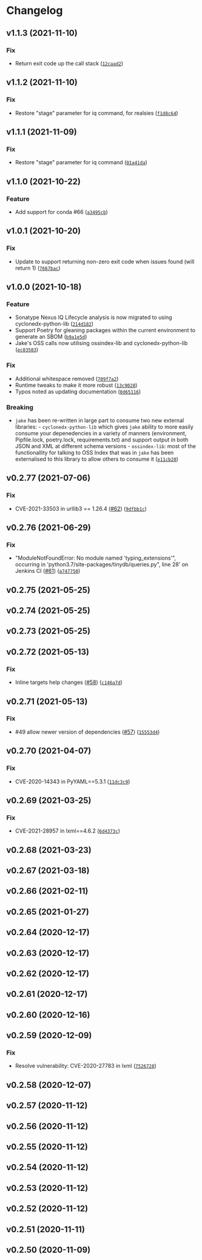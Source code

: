 # Changelog

<!--next-version-placeholder-->

## v1.1.3 (2021-11-10)
### Fix
* Return exit code up the call stack ([`12caad2`](https://github.com/sonatype-nexus-community/jake/commit/12caad22e2c5bca95d4f2a4bafae5b95b4a7fd2a))

## v1.1.2 (2021-11-10)
### Fix
* Restore "stage" parameter for iq command, for realsies ([`f1d8c64`](https://github.com/sonatype-nexus-community/jake/commit/f1d8c64853c707ccd07dcceb5bd04bffbd4078db))

## v1.1.1 (2021-11-09)
### Fix
* Restore "stage" parameter for iq command ([`01a41da`](https://github.com/sonatype-nexus-community/jake/commit/01a41dae1ca8f13d7f3837f695daa25792f9e834))

## v1.1.0 (2021-10-22)
### Feature
* Add support for conda #66 ([`a3495cb`](https://github.com/sonatype-nexus-community/jake/commit/a3495cb55fe835181ae57a1a48b9ff8cbe7b7415))

## v1.0.1 (2021-10-20)
### Fix
* Update to support returning non-zero exit code when issues found (will return 1) ([`7667bac`](https://github.com/sonatype-nexus-community/jake/commit/7667bacb171803f7963bec12240520985103d06c))

## v1.0.0 (2021-10-18)
### Feature
* Sonatype Nexus IQ Lifecycle analysis is now migrated to using cyclonedx-python-lib ([`214d182`](https://github.com/sonatype-nexus-community/jake/commit/214d1821fa94ff895a2bfa4eac0f6961df093f46))
* Support Poetry for gleaning packages within the current environment to generate an SBOM ([`b9a1e5d`](https://github.com/sonatype-nexus-community/jake/commit/b9a1e5d2f38963a033d102399827c5c4dfe786da))
* Jake's OSS calls now utilising ossindex-lib and cyclonedx-python-lib ([`ec83583`](https://github.com/sonatype-nexus-community/jake/commit/ec83583520aa5ff8180b215b55846ed7a6fd487c))

### Fix
* Additional whitespace removed ([`709f7a2`](https://github.com/sonatype-nexus-community/jake/commit/709f7a2aa752668daba99c04b36ad9b8a6d271f2))
* Runtime tweaks to make it more robust ([`13c9028`](https://github.com/sonatype-nexus-community/jake/commit/13c902838008377e11e4c47ed619401776b8f782))
* Typos noted as updating documentation ([`0d65116`](https://github.com/sonatype-nexus-community/jake/commit/0d65116a17757b1ccf4c73bc463ee677eef0d5ff))

### Breaking
* `jake` has been re-written in large part to consume two new external libraries: - `cyclonedx-python-lib` which gives `jake` ability to more easily consume your depenedencies in a variety of manners (environment, Pipfile.lock, poetry.lock, requirements.txt) and support output in both JSON and XML at different schema versions - `ossindex-lib`: most of the functionallity for talking to OSS Index that was in `jake` has been externalised to this library to allow others to consume it ([`e11cb20`](https://github.com/sonatype-nexus-community/jake/commit/e11cb208c215169d6ce24fa8898a5aa2402d8791))

## v0.2.77 (2021-07-06)
### Fix
* CVE-2021-33503 in urllib3 == 1.26.4 ([#62](https://github.com/sonatype-nexus-community/jake/issues/62)) ([`9dfbb1c`](https://github.com/sonatype-nexus-community/jake/commit/9dfbb1c18831a1456803299e2f98a95ba95ea2b8))

## v0.2.76 (2021-06-29)
### Fix
* "ModuleNotFoundError: No module named 'typing_extensions'", occurring in 'python3.7/site-packages/tinydb/queries.py", line 28' on Jenkins CI ([#61](https://github.com/sonatype-nexus-community/jake/issues/61)) ([`a747750`](https://github.com/sonatype-nexus-community/jake/commit/a7477505a0e6d1b198461a75ef8d755cc37dfe12))

## v0.2.75 (2021-05-25)


## v0.2.74 (2021-05-25)


## v0.2.73 (2021-05-25)


## v0.2.72 (2021-05-13)
### Fix
* Inline targets help changes ([#58](https://github.com/sonatype-nexus-community/jake/issues/58)) ([`c146a7d`](https://github.com/sonatype-nexus-community/jake/commit/c146a7d87e0859040b01278de8a2d09eb9b8b1cb))

## v0.2.71 (2021-05-13)
### Fix
* #49 allow newer version of dependencies ([#57](https://github.com/sonatype-nexus-community/jake/issues/57)) ([`15553d4`](https://github.com/sonatype-nexus-community/jake/commit/15553d43932feca9978931734cf70c655158417d))

## v0.2.70 (2021-04-07)
### Fix
* CVE-2020-14343 in PyYAML==5.3.1 ([`11dc3c9`](https://github.com/sonatype-nexus-community/jake/commit/11dc3c90a2df876e2cda02be33a38c5f2a0c3fc4))

## v0.2.69 (2021-03-25)
### Fix
* CVE-2021-28957 in lxml==4.6.2 ([`6d4373c`](https://github.com/sonatype-nexus-community/jake/commit/6d4373cd8fe320a17d3f8ca95208a0d5b38888ee))

## v0.2.68 (2021-03-23)


## v0.2.67 (2021-03-18)


## v0.2.66 (2021-02-11)


## v0.2.65 (2021-01-27)


## v0.2.64 (2020-12-17)


## v0.2.63 (2020-12-17)


## v0.2.62 (2020-12-17)


## v0.2.61 (2020-12-17)


## v0.2.60 (2020-12-16)


## v0.2.59 (2020-12-09)
### Fix
* Resolve vulnerability: CVE-2020-27783 in lxml ([`7526728`](https://github.com/sonatype-nexus-community/jake/commit/7526728623e102fb75fad30eb82be8824abbdf39))

## v0.2.58 (2020-12-07)


## v0.2.57 (2020-11-12)


## v0.2.56 (2020-11-12)


## v0.2.55 (2020-11-12)


## v0.2.54 (2020-11-12)


## v0.2.53 (2020-11-12)


## v0.2.52 (2020-11-12)


## v0.2.51 (2020-11-11)


## v0.2.50 (2020-11-09)

